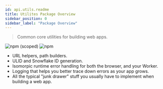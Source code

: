 ```yaml
---
id: api.utils.readme
title: Utilites Package Overview
sidebar_position: 0
sidebar_label: "Package Overview"
---
```


>Common core utilities for building web apps.

![npm (scoped)](https://img.shields.io/npm/v/@keywork/utils)
![npm](https://img.shields.io/npm/dm/@keywork/utils)

- URL helpers, path builders.
- ULID and Snowflake ID generation.
- Isomorpic runtime error handling for both the browser, and your Worker.
- Logging that helps you better trace down errors as your app grows.
- All the typical "junk drawer" stuff you usually have to implement when building a web app.

